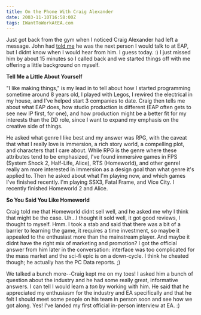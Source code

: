 ```yaml
---
title: On the Phone With Craig Alexander
date: 2003-11-10T16:58:00Z
tags: IWantToWorkAtEA.com
---
```

Just got back from the gym when I noticed Craig Alexander had left a message. John had [told me][1] he was the next person I would talk to at EAP, but I didnt know when I would hear from him. I guess today. :) I just missed him by about 15 minutes so I called back and we started things off with me offering a little background on myself.

**Tell Me a Little About Yourself**

"I like making things," is my lead in to tell about how I started programming sometime around 8 years old, I played with Legos, I rewired the electrical in my house, and I've helped start 3 companies to date. Craig then tells me about what EAP does, how studio production is different (EAP often gets to see new IP first, for one), and how production might be a better fit for my interests than the DD role, since I want to expand my emphasis on the creative side of things.

He asked what genre I like best and my answer was RPG, with the caveat that what I really love is immersion, a rich story world, a compelling plot, and characters that I care about. While RPG is the genre where these attributes tend to be emphasized, I've found immersive games in FPS (System Shock 2, Half-Life, Alice), RTS (Homeworld), and other genreI really am more interested in immersion as a design goal than what genre it's applied to. Then he asked about what I'm playing now, and which games I've finished recently. I'm playing SSX3, Fatal Frame, and Vice City. I recently finished Homeworld 2 and Alice.

**So You Said You Like Homeworld**

Craig told me that Homeworld didnt sell well, and he asked me why I think that might be the case. Uh...I thought it sold well, it got good reviews, I thought to myself. Hmm. I took a stab and said that there was a bit of a barrier to learning the game, it requires a time investment, so maybe it appealed to the enthusiast more than the mainstream player. And maybe it didnt have the right mix of marketing and promotion? I got the official answer from him later in the conversation: interface was too complicated for the mass market and the sci-fi epic is on a down-cycle. I think he cheated though; he actually has the PC Data reports. ;)

We talked a bunch more--Craig kept me on my toes! I asked him a bunch of question about the industry and he had some really great, informative answers. I can tell I would learn a *ton* by working with him. He said that he appreciated my enthusiasm for the industry and EA specifically and that he felt I should meet some people on his team in person soon and see how we got along. Yes! I've landed my first official in-person interview at EA. :)

 [1]: /first-interview.html

